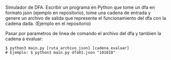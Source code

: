 Simulador de DFA. Escribir un programa en Python que tome un dfa en formato json (ejemplo en repositorio), tome una cadena de entrada y genere un archivo de salida que represente el funcionamiento del dfa con la cadena dada. (Ejemplo en el repositorio)

Pasar por parametros de linea de comando el archivo del dfa y tambien la cadena a evaluar:

```shell
$ python3 main.py [ruta_archivo_json] [cadena_evaluar]
# Ejemplo: $ python3 main.py dfa01.json "101010"
```


